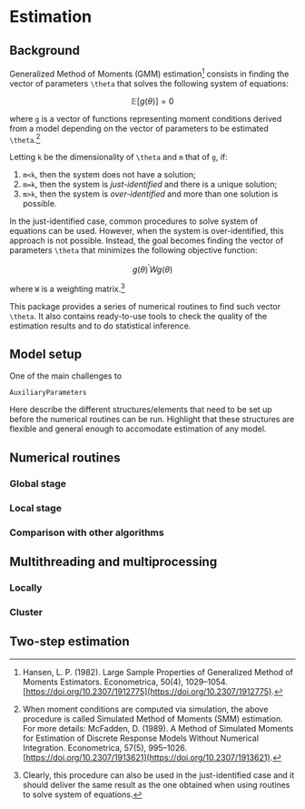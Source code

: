 # Estimation

## Background
Generalized Method of Moments (GMM) estimation[^1] consists in finding the vector of parameters ``\theta`` that solves the following system of equations:

```math
\mathbb{E}\left[g\left(\theta\right)\right]=0
```

where ``g`` is a vector of functions representing moment conditions derived from a model depending on the vector of parameters to be estimated ``\theta``.[^2]

Letting ``k`` be the dimensionality of ``\theta`` and ``m`` that of ``g``, if:

1. ``m<k``, then the system does not have a solution;
2. ``m=k``, then the system is *just-identified* and there is a unique solution;
3. ``m>k``, then the system is *over-identified* and more than one solution is possible.

In the just-identified case, common procedures to solve system of equations can be used. However, when the system is over-identified, this approach is not possible. Instead, the goal becomes finding the vector of parameters ``\theta`` that minimizes the following objective function:

```math
g(\theta)^{\prime} W g(\theta)
```

where ``W`` is a weighting matrix.[^3] 

This package provides a series of numerical routines to find such vector ``\theta``. It also contains ready-to-use tools to check the quality of the estimation results and to do statistical inference.

## Model setup

One of the main challenges to 

```@docs
AuxiliaryParameters
```

Here describe the different structures/elements that need to be set up before the numerical routines can be run. Highlight that these structures are flexible and general enough to accomodate estimation of any model.

## Numerical routines

### Global stage

### Local stage

### Comparison with other algorithms

## Multithreading and multiprocessing

### Locally

### Cluster

## Two-step estimation



[^1]: Hansen, L. P. (1982). Large Sample Properties of Generalized Method of Moments Estimators. Econometrica, 50(4), 1029–1054. [https://doi.org/10.2307/1912775](https://doi.org/10.2307/1912775).

[^2]: When moment conditions are computed via simulation, the above procedure is called Simulated Method of Moments (SMM) estimation. For more details: McFadden, D. (1989). A Method of Simulated Moments for Estimation of Discrete Response Models Without Numerical Integration. Econometrica, 57(5), 995–1026. [https://doi.org/10.2307/1913621](https://doi.org/10.2307/1913621).

[^3]: Clearly, this procedure can also be used in the just-identified case and it should deliver the same result as the one obtained when using routines to solve system of equations.